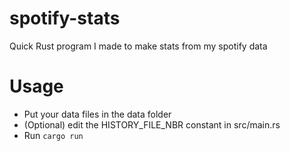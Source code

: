 # spotify-stats
Quick Rust program I made to make stats from my spotify data

# Usage
- Put your data files in the data folder
- (Optional) edit the HISTORY_FILE_NBR constant in src/main.rs
- Run `cargo run`
